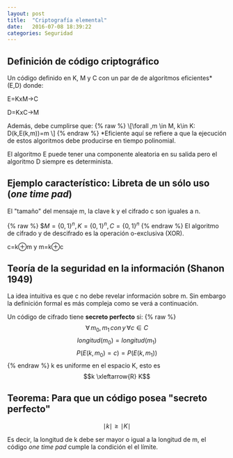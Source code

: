 ```yaml
---
layout: post
title:  "Criptografía elemental"
date:   2016-07-08 18:39:22
categories: Seguridad
---
```

Definición de código criptográfico
----------------------------------

Un código definido en K, M y C con un par de de algoritmos eficientes* (E,D) donde:

E=KxM→C

D=KxC→M

Además, debe cumplirse que:
{% raw %}
\\[\forall \,m \in M, k\in K: D(k,E(k,m))=m \\]
{% endraw %}
*Eficiente aquí se refiere a que la ejecución de estos algoritmos debe producirse en tiempo polinomial.

El algoritmo E puede tener una componente aleatoria en su salida pero el algoritmo D siempre es determinista.

Ejemplo característico: Libreta de un sólo uso (*one time pad*)
---------------------------------------------------------------
El "tamaño" del mensaje m, la clave k y el cifrado c son iguales a n.

{% raw %}
$$M={\left\{0,1\right\}}^n, K={\left\{0,1\right\}}^n,C={\left\{0,1\right\}}^n$
{% endraw %}
El algoritmo de cifrado y de descifrado es la operación o-exclusiva (XOR).

c=k⊕m y m=k⊕c

Teoría de la seguridad en la información (Shanon 1949)
------------------------------------------------------

La idea intuitiva es que c no debe revelar información sobre m. Sin embargo la definición formal es más compleja como se verá a continuación.

Un código de cifrado tiene **secreto perfecto** si:
{% raw %}
$$\forall \,m_0,m_1\, con\, y\,\forall c\in C$$
$$longitud(m_0)=longitud(m_1)$$
$$P(E(k,m_0)=c)=P(E(k,m_1))$$
{% endraw %}
k es uniforme en el espacio K, esto es $$k \xleftarrow{R} K$$

Teorema: Para que un código posea "secreto perfecto"
----------------------------------------------------
$$\mid k\mid\geq \mid K\mid$$

Es decir, la longitud de k debe ser mayor o igual a la longitud de m, el código *one time pad* cumple la condición el el límite.

